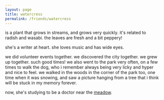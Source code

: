 ```yaml
---
layout: page
title: watercress
permalink: /friends/watercress
---
```


is a plant that grows in streams, and grows very quickly. it's related to radish and wasabi. the leaves are fresh and a bit peppery!

she's a writer at heart. she loves music and has wide eyes. 

we did volunteer events together. we discovered the city together. we grew up together. such good times! we also went to the park very often, on a few times to walk the dog, who i remember always being very licky and hyper and nice to feel. we walked in the woods in the corner of the park too, one time when it was snowing, and saw a picture hanging from a tree that i think will be stuck in my memory forever.

now, she's studying to be a doctor near the [meadow](/places/meadow). 
